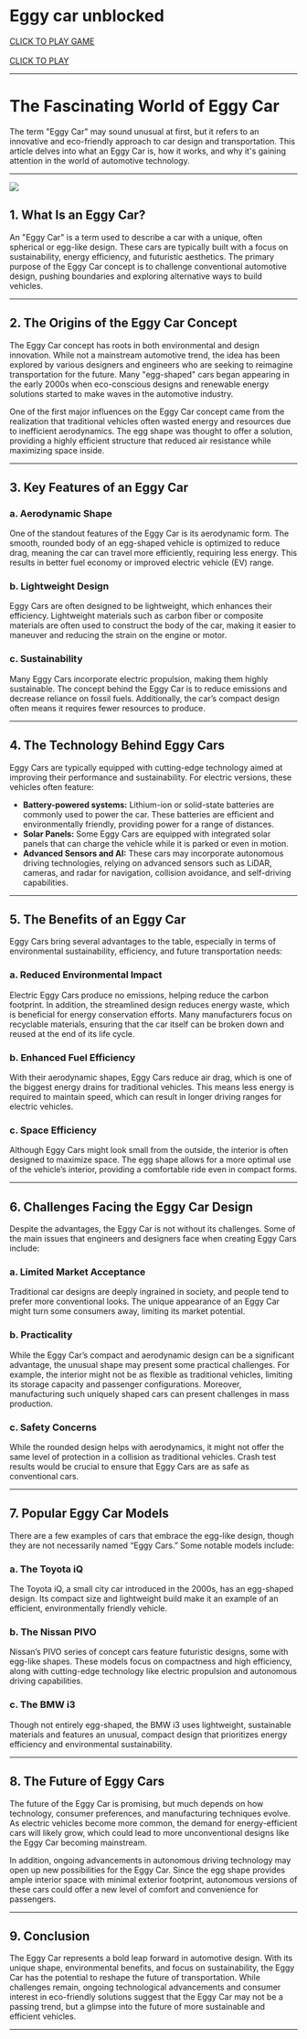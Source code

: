 # Eggy car unblocked

<a href="https://1lesson.guru" rel="nofollow"> CLICK TO PLAY GAME</a> <br>
<br>
<a href="https://2slope.pages.dev" rel="nofollow">CLICK TO PLAY</a>

---

# The Fascinating World of Eggy Car

The term "Eggy Car" may sound unusual at first, but it refers to an innovative and eco-friendly approach to car design and transportation. This article delves into what an Eggy Car is, how it works, and why it's gaining attention in the world of automotive technology.

---
<p dir="auto"><a href="https://1lesson.guru" rel="nofollow"><img src="https://camo.githubusercontent.com/225fb785fe11fdd6f6e514b30a8b75dbadef3b044ae40c98256b6b4327398176/68747470733a2f2f636c65617263616368652e73746f72652f67616d65732e706e67" data-canonical-src="https://clearcache.store/games.png" style="max-width: 100%;"></a></p>

## 1. What Is an Eggy Car?

An "Eggy Car" is a term used to describe a car with a unique, often spherical or egg-like design. These cars are typically built with a focus on sustainability, energy efficiency, and futuristic aesthetics. The primary purpose of the Eggy Car concept is to challenge conventional automotive design, pushing boundaries and exploring alternative ways to build vehicles.

---

## 2. The Origins of the Eggy Car Concept

The Eggy Car concept has roots in both environmental and design innovation. While not a mainstream automotive trend, the idea has been explored by various designers and engineers who are seeking to reimagine transportation for the future. Many "egg-shaped" cars began appearing in the early 2000s when eco-conscious designs and renewable energy solutions started to make waves in the automotive industry. 

One of the first major influences on the Eggy Car concept came from the realization that traditional vehicles often wasted energy and resources due to inefficient aerodynamics. The egg shape was thought to offer a solution, providing a highly efficient structure that reduced air resistance while maximizing space inside.

---

## 3. Key Features of an Eggy Car

### a. Aerodynamic Shape

One of the standout features of the Eggy Car is its aerodynamic form. The smooth, rounded body of an egg-shaped vehicle is optimized to reduce drag, meaning the car can travel more efficiently, requiring less energy. This results in better fuel economy or improved electric vehicle (EV) range.

### b. Lightweight Design

Eggy Cars are often designed to be lightweight, which enhances their efficiency. Lightweight materials such as carbon fiber or composite materials are often used to construct the body of the car, making it easier to maneuver and reducing the strain on the engine or motor.

### c. Sustainability

Many Eggy Cars incorporate electric propulsion, making them highly sustainable. The concept behind the Eggy Car is to reduce emissions and decrease reliance on fossil fuels. Additionally, the car’s compact design often means it requires fewer resources to produce.

---

## 4. The Technology Behind Eggy Cars

Eggy Cars are typically equipped with cutting-edge technology aimed at improving their performance and sustainability. For electric versions, these vehicles often feature:

- **Battery-powered systems:** Lithium-ion or solid-state batteries are commonly used to power the car. These batteries are efficient and environmentally friendly, providing power for a range of distances.
- **Solar Panels:** Some Eggy Cars are equipped with integrated solar panels that can charge the vehicle while it is parked or even in motion.
- **Advanced Sensors and AI:** These cars may incorporate autonomous driving technologies, relying on advanced sensors such as LiDAR, cameras, and radar for navigation, collision avoidance, and self-driving capabilities.

---

## 5. The Benefits of an Eggy Car

Eggy Cars bring several advantages to the table, especially in terms of environmental sustainability, efficiency, and future transportation needs:

### a. Reduced Environmental Impact

Electric Eggy Cars produce no emissions, helping reduce the carbon footprint. In addition, the streamlined design reduces energy waste, which is beneficial for energy conservation efforts. Many manufacturers focus on recyclable materials, ensuring that the car itself can be broken down and reused at the end of its life cycle.

### b. Enhanced Fuel Efficiency

With their aerodynamic shapes, Eggy Cars reduce air drag, which is one of the biggest energy drains for traditional vehicles. This means less energy is required to maintain speed, which can result in longer driving ranges for electric vehicles.

### c. Space Efficiency

Although Eggy Cars might look small from the outside, the interior is often designed to maximize space. The egg shape allows for a more optimal use of the vehicle’s interior, providing a comfortable ride even in compact forms.

---

## 6. Challenges Facing the Eggy Car Design

Despite the advantages, the Eggy Car is not without its challenges. Some of the main issues that engineers and designers face when creating Eggy Cars include:

### a. Limited Market Acceptance

Traditional car designs are deeply ingrained in society, and people tend to prefer more conventional looks. The unique appearance of an Eggy Car might turn some consumers away, limiting its market potential.

### b. Practicality

While the Eggy Car’s compact and aerodynamic design can be a significant advantage, the unusual shape may present some practical challenges. For example, the interior might not be as flexible as traditional vehicles, limiting its storage capacity and passenger configurations. Moreover, manufacturing such uniquely shaped cars can present challenges in mass production.

### c. Safety Concerns

While the rounded design helps with aerodynamics, it might not offer the same level of protection in a collision as traditional vehicles. Crash test results would be crucial to ensure that Eggy Cars are as safe as conventional cars.

---

## 7. Popular Eggy Car Models

There are a few examples of cars that embrace the egg-like design, though they are not necessarily named “Eggy Cars.” Some notable models include:

### a. The Toyota iQ

The Toyota iQ, a small city car introduced in the 2000s, has an egg-shaped design. Its compact size and lightweight build make it an example of an efficient, environmentally friendly vehicle.

### b. The Nissan PIVO

Nissan’s PIVO series of concept cars feature futuristic designs, some with egg-like shapes. These models focus on compactness and high efficiency, along with cutting-edge technology like electric propulsion and autonomous driving capabilities.

### c. The BMW i3

Though not entirely egg-shaped, the BMW i3 uses lightweight, sustainable materials and features an unusual, compact design that prioritizes energy efficiency and environmental sustainability.

---

## 8. The Future of Eggy Cars

The future of the Eggy Car is promising, but much depends on how technology, consumer preferences, and manufacturing techniques evolve. As electric vehicles become more common, the demand for energy-efficient cars will likely grow, which could lead to more unconventional designs like the Eggy Car becoming mainstream.

In addition, ongoing advancements in autonomous driving technology may open up new possibilities for the Eggy Car. Since the egg shape provides ample interior space with minimal exterior footprint, autonomous versions of these cars could offer a new level of comfort and convenience for passengers.

---

## 9. Conclusion

The Eggy Car represents a bold leap forward in automotive design. With its unique shape, environmental benefits, and focus on sustainability, the Eggy Car has the potential to reshape the future of transportation. While challenges remain, ongoing technological advancements and consumer interest in eco-friendly solutions suggest that the Eggy Car may not be a passing trend, but a glimpse into the future of more sustainable and efficient vehicles.

---
